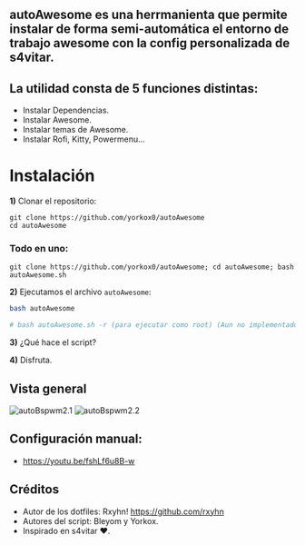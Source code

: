 ## autoAwesome es una herrmanienta que permite instalar de forma semi-automática el entorno de trabajo awesome con la config personalizada de s4vitar.

## La utilidad consta de 5 funciones distintas:
- Instalar Dependencias.
- Instalar Awesome.
- Instalar temas de Awesome.
- Instalar Rofi, Kitty, Powermenu...

# Instalación

**1)** Clonar el repositorio:
```
git clone https://github.com/yorkox0/autoAwesome
cd autoAwesome
```
### Todo en uno:

```
git clone https://github.com/yorkox0/autoAwesome; cd autoAwesome; bash autoAwesome.sh
```

**2)** Ejecutamos el archivo `autoAwesome`:
```bash
bash autoAwesome

# bash autoAwesome.sh -r (para ejecutar como root) (Aun no implementado)
```
**3)** ¿Qué hace el script?

**4)** Disfruta.
## Vista general
![autoBspwm2.1](https://i.imgur.com/u0Fzq0x.png)
![autoBspwm2.2](https://i.imgur.com/fSrPLw4.png)

## Configuración manual:
- https://youtu.be/fshLf6u8B-w

## Créditos
- Autor de los dotfiles: Rxyhn! https://github.com/rxyhn
- Autores del script: Bleyom y Yorkox. 
- Inspirado en s4vitar ❤️.
